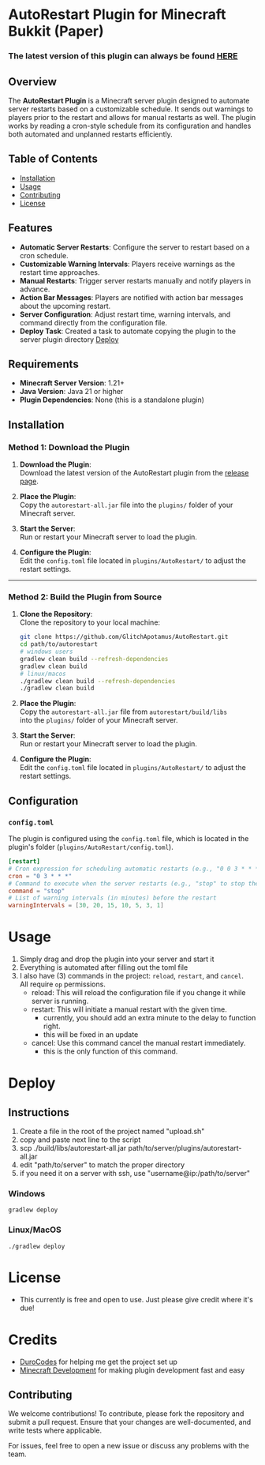 # AutoRestart Plugin for Minecraft Bukkit (Paper)

### The latest version of this plugin can always be found [HERE](https://ci.cc-haven.net/autorestart/latest)

## Overview

The **AutoRestart Plugin** is a Minecraft server plugin designed to automate server restarts based on a customizable schedule. 
It sends out warnings to players prior to the restart and allows for manual restarts as well. 
The plugin works by reading a cron-style schedule from its configuration and handles both automated and unplanned restarts efficiently.

## Table of Contents
- [Installation](#installation)
- [Usage](#usage)
- [Contributing](#contributing)
- [License](#license)

## Features

- **Automatic Server Restarts**: Configure the server to restart based on a cron schedule.
- **Customizable Warning Intervals**: Players receive warnings as the restart time approaches.
- **Manual Restarts**: Trigger server restarts manually and notify players in advance.
- **Action Bar Messages**: Players are notified with action bar messages about the upcoming restart.
- **Server Configuration**: Adjust restart time, warning intervals, and command directly from the configuration file.
- **Deploy Task**: Created a task to automate copying the plugin to the server plugin directory [Deploy](#Instructions)

## Requirements

- **Minecraft Server Version**: 1.21+
- **Java Version**: Java 21 or higher
- **Plugin Dependencies**: None (this is a standalone plugin)

## Installation

### Method 1: Download the Plugin

1. **Download the Plugin**:  
   Download the latest version of the AutoRestart plugin from the [release page](https://github.com/GlitchApotamus/autorestart/releases).

2. **Place the Plugin**:  
   Copy the `autorestart-all.jar` file into the `plugins/` folder of your Minecraft server.

3. **Start the Server**:  
   Run or restart your Minecraft server to load the plugin.

4. **Configure the Plugin**:  
   Edit the `config.toml` file located in `plugins/AutoRestart/` to adjust the restart settings.

---

### Method 2: Build the Plugin from Source

1. **Clone the Repository**:  
   Clone the repository to your local machine:
   ```bash
   git clone https://github.com/GlitchApotamus/AutoRestart.git
   cd path/to/autorestart
   # windows users
   gradlew clean build --refresh-dependencies
   gradlew clean build
   # linux/macos
   ./gradlew clean build --refresh-dependencies
   ./gradlew clean build
   ```
2. **Place the Plugin**:  
   Copy the `autorestart-all.jar` file from `autorestart/build/libs`  
   into the `plugins/` folder of your Minecraft server.

3. **Start the Server**:  
   Run or restart your Minecraft server to load the plugin.

4. **Configure the Plugin**:  
   Edit the `config.toml` file located in `plugins/AutoRestart/` to adjust the restart settings. 
   

## Configuration

### `config.toml`

The plugin is configured using the `config.toml` file, which is located in the plugin's folder (`plugins/AutoRestart/config.toml`).

```toml
[restart]
# Cron expression for scheduling automatic restarts (e.g., "0 0 3 * * *" for every 3 AM)
cron = "0 3 * * *"
# Command to execute when the server restarts (e.g., "stop" to stop the server)
command = "stop"
# List of warning intervals (in minutes) before the restart
warningIntervals = [30, 20, 15, 10, 5, 3, 1]
```

# Usage
1. Simply drag and drop the plugin into your server and start it
2. Everything is automated after filling out the toml file
3. I also have (3) commands in the project: `reload`, `restart`, and `cancel`.  
All require `op` permissions.
   - reload: This will reload the configuration file if you change it while server is running.
   - restart: This will initiate a manual restart with the given time. 
      - currently, you should add an extra minute to the delay to function right.
      - this will be fixed in an update
   - cancel: Use this command cancel the manual restart immediately.
     - this is the only function of this command.

# Deploy

## Instructions
1. Create a file in the root of the project named "upload.sh"
2. copy and paste next line to the script
3. scp ./build/libs/autorestart-all.jar path/to/server/plugins/autorestart-all.jar
4. edit "path/to/server" to match the proper directory
5. if you need it on a server with ssh, use "username@ip:/path/to/server"
### Windows
    gradlew deploy
### Linux/MacOS
    ./gradlew deploy


# License
- This currently is free and open to use. Just please give credit where it's due!

# Credits
- [DuroCodes](https://github.com/DuroCodes) for helping me get the project set up
- [Minecraft Development](https://plugins.jetbrains.com/plugin/8327-minecraft-development) for making plugin development fast and easy

## Contributing

We welcome contributions! To contribute, please fork the repository and submit a pull request. Ensure that your changes are well-documented, and write tests where applicable.

For issues, feel free to open a new issue or discuss any problems with the team.
